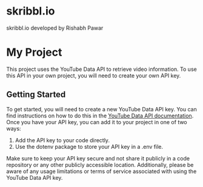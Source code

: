 # skribbl.io

skribbl.io developed by Rishabh Pawar

# My Project

This project uses the YouTube Data API to retrieve video information. To use this API in your own project, you will need to create your own API key.

## Getting Started

To get started, you will need to create a new YouTube Data API key. You can find instructions on how to do this in the [YouTube Data API documentation](https://developers.google.com/youtube/registering_an_application). Once you have your API key, you can add it to your project in one of two ways:

1. Add the API key to your code directly.
2. Use the dotenv package to store your API key in a .env file.

Make sure to keep your API key secure and not share it publicly in a code repository or any other publicly accessible location. Additionally, please be aware of any usage limitations or terms of service associated with using the YouTube Data API key.
